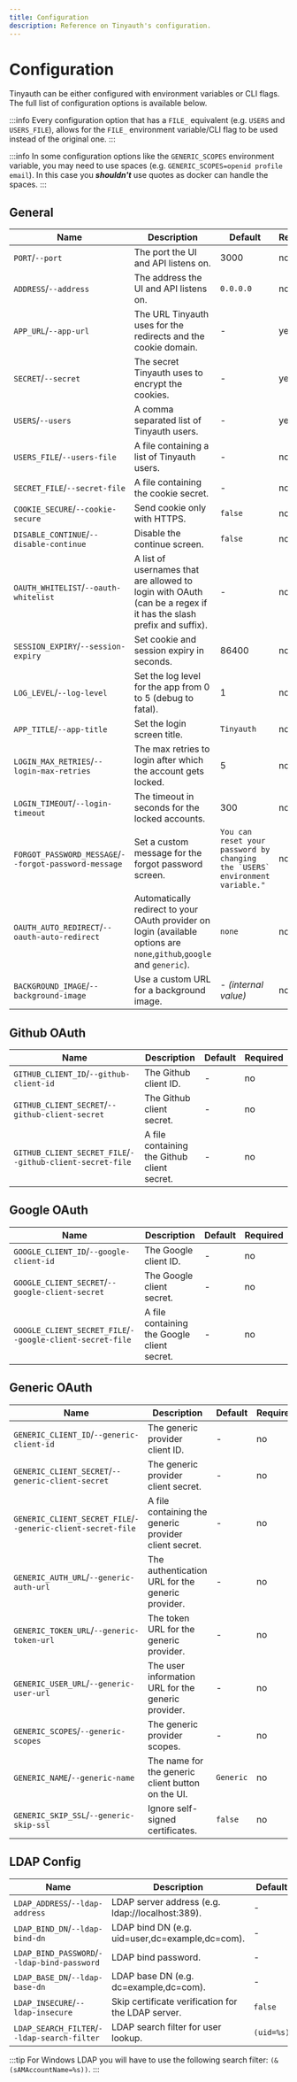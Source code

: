 ```yaml
---
title: Configuration
description: Reference on Tinyauth's configuration.
---
```


# Configuration

Tinyauth can be either configured with environment variables or CLI flags. The full list of configuration options is available below.

:::info
Every configuration option that has a `FILE_` equivalent (e.g. `USERS` and `USERS_FILE`), allows for the `FILE_` environment variable/CLI flag to be used instead of the original one.
:::

:::info
In some configuration options like the `GENERIC_SCOPES` environment variable, you may need to use spaces (e.g. `GENERIC_SCOPES=openid profile email`). In this case you **_shouldn't_** use quotes as docker can handle the spaces.
:::

## General

| Name                                                  | Description                                                                                                            | Default                                                                        | Required |
| ----------------------------------------------------- | ---------------------------------------------------------------------------------------------------------------------- | ------------------------------------------------------------------------------ | -------- |
| `PORT`/`--port`                                       | The port the UI and API listens on.                                                                                    | 3000                                                                           | no       |
| `ADDRESS`/`--address`                                 | The address the UI and API listens on.                                                                                 | `0.0.0.0`                                                                      | no       |
| `APP_URL`/`--app-url`                                 | The URL Tinyauth uses for the redirects and the cookie domain.                                                         | -                                                                              | yes      |
| `SECRET`/`--secret`                                   | The secret Tinyauth uses to encrypt the cookies.                                                                       | -                                                                              | yes      |
| `USERS`/`--users`                                     | A comma separated list of Tinyauth users.                                                                              | -                                                                              | yes      |
| `USERS_FILE`/`--users-file`                           | A file containing a list of Tinyauth users.                                                                            | -                                                                              | no       |
| `SECRET_FILE`/`--secret-file`                         | A file containing the cookie secret.                                                                                   | -                                                                              | no       |
| `COOKIE_SECURE`/`--cookie-secure`                     | Send cookie only with HTTPS.                                                                                           | `false`                                                                        | no       |
| `DISABLE_CONTINUE`/`--disable-continue`               | Disable the continue screen.                                                                                           | `false`                                                                        | no       |
| `OAUTH_WHITELIST`/`--oauth-whitelist`                 | A list of usernames that are allowed to login with OAuth (can be a regex if it has the slash prefix and suffix).       | -                                                                              | no       |
| `SESSION_EXPIRY`/`--session-expiry`                   | Set cookie and session expiry in seconds.                                                                              | 86400                                                                          | no       |
| `LOG_LEVEL`/`--log-level`                             | Set the log level for the app from 0 to 5 (debug to fatal).                                                            | 1                                                                              | no       |
| `APP_TITLE`/`--app-title`                             | Set the login screen title.                                                                                            | `Tinyauth`                                                                     | no       |
| `LOGIN_MAX_RETRIES`/`--login-max-retries`             | The max retries to login after which the account gets locked.                                                          | 5                                                                              | no       |
| `LOGIN_TIMEOUT`/`--login-timeout`                     | The timeout in seconds for the locked accounts.                                                                        | 300                                                                            | no       |
| `FORGOT_PASSWORD_MESSAGE`/`--forgot-password-message` | Set a custom message for the forgot password screen.                                                                   | ``You can reset your password by changing the `USERS` environment variable."`` | no       |
| `OAUTH_AUTO_REDIRECT`/`--oauth-auto-redirect`         | Automatically redirect to your OAuth provider on login (available options are `none`,`github`,`google` and `generic`). | `none`                                                                         | no       |
| `BACKGROUND_IMAGE`/`--background-image`               | Use a custom URL for a background image.                                                                               | - _(internal value)_                                                           | no       |

## Github OAuth

| Name                                                      | Description                                 | Default | Required |
| --------------------------------------------------------- | ------------------------------------------- | ------- | -------- |
| `GITHUB_CLIENT_ID`/`--github-client-id`                   | The Github client ID.                       | -       | no       |
| `GITHUB_CLIENT_SECRET`/`--github-client-secret`           | The Github client secret.                   | -       | no       |
| `GITHUB_CLIENT_SECRET_FILE`/`--github-client-secret-file` | A file containing the Github client secret. | -       | no       |

## Google OAuth

| Name                                                      | Description                                 | Default | Required |
| --------------------------------------------------------- | ------------------------------------------- | ------- | -------- |
| `GOOGLE_CLIENT_ID`/`--google-client-id`                   | The Google client ID.                       | -       | no       |
| `GOOGLE_CLIENT_SECRET`/`--google-client-secret`           | The Google client secret.                   | -       | no       |
| `GOOGLE_CLIENT_SECRET_FILE`/`--google-client-secret-file` | A file containing the Google client secret. | -       | no       |

## Generic OAuth

| Name                                                        | Description                                           | Default   | Required |
| ----------------------------------------------------------- | ----------------------------------------------------- | --------- | -------- |
| `GENERIC_CLIENT_ID`/`--generic-client-id`                   | The generic provider client ID.                       | -         | no       |
| `GENERIC_CLIENT_SECRET`/`--generic-client-secret`           | The generic provider client secret.                   | -         | no       |
| `GENERIC_CLIENT_SECRET_FILE`/`--generic-client-secret-file` | A file containing the generic provider client secret. | -         | no       |
| `GENERIC_AUTH_URL`/`--generic-auth-url`                     | The authentication URL for the generic provider.      | -         | no       |
| `GENERIC_TOKEN_URL`/`--generic-token-url`                   | The token URL for the generic provider.               | -         | no       |
| `GENERIC_USER_URL`/`--generic-user-url`                     | The user information URL for the generic provider.    | -         | no       |
| `GENERIC_SCOPES`/`--generic-scopes`                         | The generic provider scopes.                          | -         | no       |
| `GENERIC_NAME`/`--generic-name`                             | The name for the generic client button on the UI.     | `Generic` | no       |
| `GENERIC_SKIP_SSL`/`--generic-skip-ssl`                     | Ignore self-signed certificates.                      | `false`   | no       |

## LDAP Config

| Name                                        | Description                                        | Default    | Required |
| ------------------------------------------- | -------------------------------------------------- | ---------- | -------- |
| `LDAP_ADDRESS`/`--ldap-address`             | LDAP server address (e.g. ldap://localhost:389).   | -          | no       |
| `LDAP_BIND_DN`/`--ldap-bind-dn`             | LDAP bind DN (e.g. uid=user,dc=example,dc=com).    | -          | no       |
| `LDAP_BIND_PASSWORD`/`--ldap-bind-password` | LDAP bind password.                                | -          | no       |
| `LDAP_BASE_DN`/`--ldap-base-dn`             | LDAP base DN (e.g. dc=example,dc=com).             | -          | no       |
| `LDAP_INSECURE`/`--ldap-insecure`           | Skip certificate verification for the LDAP server. | `false`    | no       |
| `LDAP_SEARCH_FILTER`/`--ldap-search-filter` | LDAP search filter for user lookup.                | `(uid=%s)` | no       |

:::tip
For Windows LDAP you will have to use the following search filter: `(&(sAMAccountName=%s))`.
:::
